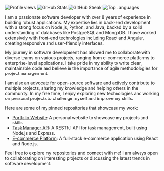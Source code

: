 ![Profile views](https://komarev.com/ghpvc/?username=ernestinewashington633)
![GitHub Stats](https://github-readme-stats.vercel.app/api?username=ernestinewashington633&show_icons=true&theme=radical)
![GitHub Streak](https://github-readme-streak-stats.herokuapp.com/?user=ernestinewashington633&theme=radical)
![Top Languages](https://github-readme-stats.vercel.app/api/top-langs/?username=ernestinewashington633&layout=compact&theme=radical)

I am a passionate software developer with over 8 years of experience in building robust applications. My expertise lies in back-end development with a strong focus on Node.js, Python, and Java, backed by a solid understanding of databases like PostgreSQL and MongoDB. I have worked extensively with front-end technologies including React and Angular, creating responsive and user-friendly interfaces.

My journey in software development has allowed me to collaborate with diverse teams on various projects, ranging from e-commerce platforms to enterprise-level applications. I take pride in my ability to write clean, maintainable code and believe in the importance of agile methodologies for project management.

I am also an advocate for open-source software and actively contribute to multiple projects, sharing my knowledge and helping others in the community. In my free time, I enjoy exploring new technologies and working on personal projects to challenge myself and improve my skills.

Here are some of my pinned repositories that showcase my work:
- [Portfolio Website](https://github.com/ernestinewashington633/my-portfolio): A personal website to showcase my projects and skills.
- [Task Manager API](https://github.com/ernestinewashington633/task-manager-api): A RESTful API for task management, built using Node.js and Express.
- [E-commerce Platform](https://github.com/ernestinewashington633/ecommerce-platform): A full-stack e-commerce application using React and Node.js.

Feel free to explore my repositories and connect with me! I am always open to collaborating on interesting projects or discussing the latest trends in software development.
